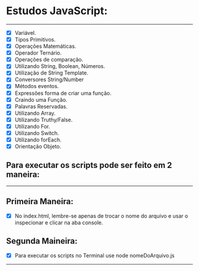 # Estudos JavaScript: 
-----------------------------------------------------------------------------------------

- [x] Variável.
- [x] Tipos Primitivos.
- [x] Operações Matemáticas. 
- [x] Operador Ternário.
- [x] Operações de comparação.
- [x] Utilizando String, Boolean, Números.
- [x] Utilização de String Template.
- [x] Conversores String/Number
- [x] Métodos eventos.
- [x] Expressões forma de criar uma função.
- [x] Craindo uma Função.
- [x] Palavras Reservadas.
- [x] Utilizando Array.
- [x] Utilizando Truthy/False.
- [x] Utilizando For.
- [x] Utilizando Switch.
- [x] Utilizando forEach.
- [x] Orientação Objeto.

## Para executar os scripts pode ser feito em 2 maneira: 
-----------------------------------------------------------------------------------------------
## Primeira Maneira: 

- [x] No index.html, lembre-se apenas de trocar o nome do arquivo e usar o inspecionar e clicar na aba console.

## Segunda Maineira: 
- [x] Para executar os scripts no Terminal use node nomeDoArquivo.js
-----------------------------------------------------------------------------------------------